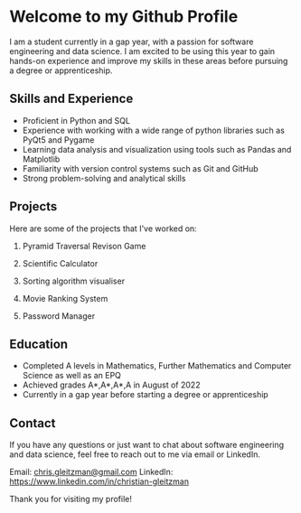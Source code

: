 # Welcome to my Github Profile

I am a student currently in a gap year, with a passion for software engineering and data science. I am excited to be using this year to gain hands-on experience and improve my skills in these areas before pursuing a degree or apprenticeship.

## Skills and Experience

- Proficient in Python and SQL
- Experience with working with a wide range of python libraries such as PyQt5 and Pygame
- Learning data analysis and visualization using tools such as Pandas and Matplotlib
- Familiarity with version control systems such as Git and GitHub
- Strong problem-solving and analytical skills

## Projects

Here are some of the projects that I've worked on:

1. Pyramid Traversal Revison Game

2. Scientific Calculator

3. Sorting algorithm visualiser

4. Movie Ranking System

5. Password Manager 

## Education

- Completed A levels in Mathematics, Further Mathematics and Computer Science as well as an EPQ
- Achieved grades A*,A*,A*,A in August of 2022
- Currently in a gap year before starting a degree or apprenticeship

## Contact

If you have any questions or just want to chat about software engineering and data science, feel free to reach out to me via email or LinkedIn.

Email: chris.gleitzman@gmail.com
LinkedIn: https://www.linkedin.com/in/christian-gleitzman

Thank you for visiting my profile!
